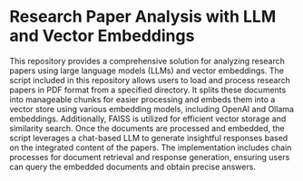 # Research Paper Analysis with LLM and Vector Embeddings

  This repository provides a comprehensive solution for analyzing research papers using large language models (LLMs) and vector embeddings. The script included in this repository allows users to load and process research papers in PDF format from a specified directory. It splits these documents into manageable chunks for easier processing and embeds them into a vector store using various embedding models, including OpenAI and Ollama embeddings. Additionally, FAISS is utilized for efficient vector storage and similarity search. Once the documents are processed and embedded, the script leverages a chat-based LLM to generate insightful responses based on the integrated content of the papers. The implementation includes chain processes for document retrieval and response generation, ensuring users can query the embedded documents and obtain precise answers.
